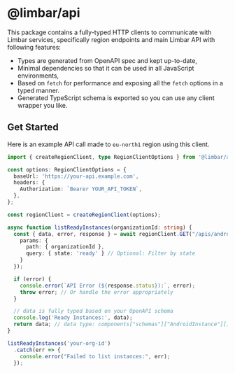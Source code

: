 # @limbar/api

This package contains a fully-typed HTTP clients to communicate with Limbar services,
specifically region endpoints and main Limbar API with following features:
* Types are generated from OpenAPI spec and kept up-to-date,
* Minimal dependencies so that it can be used in all JavaScript environments,
* Based on `fetch` for performance and exposing all the `fetch` options in a typed manner.
* Generated TypeScript schema is exported so you can use any client wrapper you like.

## Get Started

Here is an example API call made to `eu-north1` region using this client.

```ts
import { createRegionClient, type RegionClientOptions } from '@limbar/api';

const options: RegionClientOptions = {
  baseUrl: 'https://your-api.example.com',
  headers: {
    Authorization: `Bearer YOUR_API_TOKEN`,
  },
};

const regionClient = createRegionClient(options);

async function listReadyInstances(organizationId: string) {
  const { data, error, response } = await regionClient.GET("/apis/android.limbar.io/v1alpha1/organizations/{organizationId}/instances", {
    params: {
      path: { organizationId },
      query: { state: 'ready' } // Optional: Filter by state
    }
  });

  if (error) {
    console.error(`API Error (${response.status}):`, error);
    throw error; // Or handle the error appropriately
  }

  // data is fully typed based on your OpenAPI schema
  console.log('Ready Instances:', data);
  return data; // data type: components["schemas"]["AndroidInstance"][] | undefined
}

listReadyInstances('your-org-id')
  .catch(err => {
    console.error("Failed to list instances:", err);
  });
```